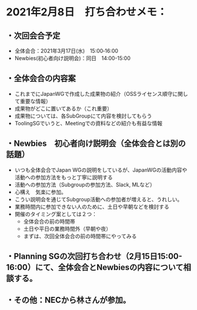 # 2021年2月8日　打ち合わせメモ：

## ・次回会合予定
 * 全体会合：2021年3月17日(水)　15:00‐16:00
 * Newbies(初心者向け説明会)：同日　14:00-15:00
 
## ・全体会合の内容案
 * これまでにJapanWGで作成した成果物の紹介（OSSライセンス順守に関して重要な情報）
 * 成果物がどこに置いてあるか（これ重要）
 * 成果物については、各SubGroupにて内容を検討してもらう
 * ToolingSGでいうと、Meetingでの資料などの紹介も有益な情報

## ・Newbies　初心者向け説明会（全体会合とは別の話題）
 * いつも全体会合でJapan WGの説明をしているが、JapanWGの活動内容や活動への参加方法をもっと丁寧に説明する
 * 活動への参加方法（Subgroupの参加方法、Slack, MLなど）
 * 心構え　気楽に参加。
 * こうい説明会を通じてSubgroup活動への参加者が増えると、うれしい。
 * 業務時間内に参加できない人のために、土日や早朝などを検討する
 * 開催のタイミング案としては２つ：
    * 全体会合の前の時間帯
    * 土日や平日の業務時間外（早朝や夜）
    * まずは、次回全体会合の前の時間帯にやってみる
 
## ・Planning SGの次回打ち合わせ（2月15日15:00-16:00）にて、全体会合とNewbiesの内容について相談する。
## ・その他：NECから林さんが参加。
